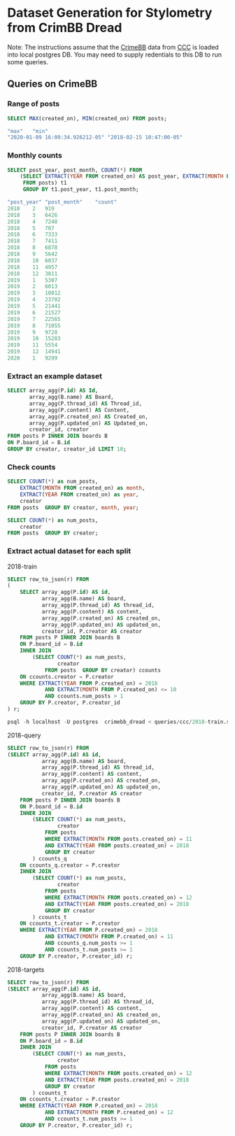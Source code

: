 Dataset Generation for Stylometry from CrimBB Dread
===================================================

Note: The instructions assume that the [CrimeBB](https://dl.acm.org/doi/10.1145/3178876.3186178) data from [CCC](https://www.cambridgecybercrime.uk/process.html) is loaded into local postgres DB.
You may need to supply redentials to this DB to run some queries.

## Queries on CrimeBB

### Range of posts

```sql
SELECT MAX(created_on), MIN(created_on) FROM posts;
```

```jsx
"max"	"min"
"2020-01-09 16:09:34.926212-05"	"2018-02-15 10:47:00-05"
```

### Monthly counts

```sql
SELECT post_year, post_month, COUNT(*) FROM
	(SELECT EXTRACT(YEAR FROM created_on) AS post_year, EXTRACT(MONTH FROM created_on) AS post_month 
	 FROM posts) t1
	 GROUP BY t1.post_year, t1.post_month;
```

```jsx
"post_year"	"post_month"	"count"
2018	2	919
2018	3	6426
2018	4	7248
2018	5	707
2018	6	7333
2018	7	7411
2018	8	6878
2018	9	5642
2018	10	6037
2018	11	4957
2018	12	3811
2019	1	5307
2019	2	6013
2019	3	10812
2019	4	23702
2019	5	21441
2019	6	21527
2019	7	22565
2019	8	71055
2019	9	9728
2019	10	15283
2019	11	5554
2019	12	14941
2020	1	9299
```

### Extract an example dataset

```sql
SELECT array_agg(P.id) AS Id, 
	   array_agg(B.name) AS Board, 
	   array_agg(P.thread_id) AS Thread_id, 
	   array_agg(P.content) AS Content,  
	   array_agg(P.created_on) AS Created_on,
	   array_agg(P.updated_on) AS Updated_on,
	   creator_id, creator 
FROM posts P INNER JOIN boards B
ON P.board_id = B.id
GROUP BY creator, creator_id LIMIT 10;
```

### Check counts

```sql
SELECT COUNT(*) as num_posts,
  	EXTRACT(MONTH FROM created_on) as month, 
	EXTRACT(YEAR FROM created_on) as year,
	creator
FROM posts  GROUP BY creator, month, year;

```

```sql
SELECT COUNT(*) as num_posts,
	creator
FROM posts  GROUP BY creator;
```

### Extract actual dataset for each split

2018-train

```sql
SELECT row_to_json(r) FROM
(
	SELECT array_agg(P.id) AS id, 
		   array_agg(B.name) AS board, 
		   array_agg(P.thread_id) AS thread_id, 
		   array_agg(P.content) AS content,  
		   array_agg(P.created_on) AS created_on,
		   array_agg(P.updated_on) AS updated_on,
		   creator_id, P.creator AS creator
	FROM posts P INNER JOIN boards B 
	ON P.board_id = B.id
	INNER JOIN
		(SELECT COUNT(*) as num_posts,
				creator
			FROM posts  GROUP BY creator) ccounts
	ON ccounts.creator = P.creator
	WHERE EXTRACT(YEAR FROM P.created_on) = 2018
		    AND EXTRACT(MONTH FROM P.created_on) <= 10
			AND ccounts.num_posts > 1
	GROUP BY P.creator, P.creator_id
) r;
```

```sql
psql -h localhost -U postgres  crimebb_dread < queries/ccc/2018-train.sql > datasets/2018-train
```

2018-query

```sql
SELECT row_to_json(r) FROM
(SELECT array_agg(P.id) AS id, 
		   array_agg(B.name) AS board, 
		   array_agg(P.thread_id) AS thread_id, 
		   array_agg(P.content) AS content,  
		   array_agg(P.created_on) AS created_on,
		   array_agg(P.updated_on) AS updated_on,
		   creator_id, P.creator AS creator
	FROM posts P INNER JOIN boards B 
	ON P.board_id = B.id
	INNER JOIN
		(SELECT COUNT(*) as num_posts,
				creator
			FROM posts 
			WHERE EXTRACT(MONTH FROM posts.created_on) = 11
		 	AND EXTRACT(YEAR FROM posts.created_on) = 2018
			GROUP BY creator
		) ccounts_q
	ON ccounts_q.creator = P.creator
	INNER JOIN
		(SELECT COUNT(*) as num_posts,
				creator
			FROM posts
			WHERE EXTRACT(MONTH FROM posts.created_on) = 12
		 	AND EXTRACT(YEAR FROM posts.created_on) = 2018
		 	GROUP BY creator
		) ccounts_t
	ON ccounts_t.creator = P.creator
	WHERE EXTRACT(YEAR FROM P.created_on) = 2018
		    AND EXTRACT(MONTH FROM P.created_on) = 11
			AND ccounts_q.num_posts >= 1
			AND ccounts_t.num_posts >= 1
	GROUP BY P.creator, P.creator_id) r;

```

2018-targets

```sql
SELECT row_to_json(r) FROM
(SELECT array_agg(P.id) AS id, 
		   array_agg(B.name) AS board, 
		   array_agg(P.thread_id) AS thread_id, 
		   array_agg(P.content) AS content,  
		   array_agg(P.created_on) AS created_on,
		   array_agg(P.updated_on) AS updated_on,
		   creator_id, P.creator AS creator
	FROM posts P INNER JOIN boards B 
	ON P.board_id = B.id
	INNER JOIN
		(SELECT COUNT(*) as num_posts,
				creator
			FROM posts
			WHERE EXTRACT(MONTH FROM posts.created_on) = 12
		 	AND EXTRACT(YEAR FROM posts.created_on) = 2018
		 	GROUP BY creator
		) ccounts_t
	ON ccounts_t.creator = P.creator
	WHERE EXTRACT(YEAR FROM P.created_on) = 2018
		    AND EXTRACT(MONTH FROM P.created_on) = 12
			AND ccounts_t.num_posts >= 1
	GROUP BY P.creator, P.creator_id) r;
```
